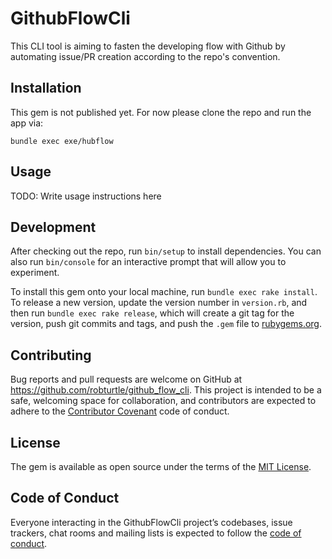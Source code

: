 # GithubFlowCli

This CLI tool is aiming to fasten the developing flow with Github by automating issue/PR creation according to the repo's convention.

## Installation

This gem is not published yet. For now please clone the repo and run the app via:

```
bundle exec exe/hubflow
```

## Usage

TODO: Write usage instructions here

## Development

After checking out the repo, run `bin/setup` to install dependencies. You can also run `bin/console` for an interactive prompt that will allow you to experiment.

To install this gem onto your local machine, run `bundle exec rake install`. To release a new version, update the version number in `version.rb`, and then run `bundle exec rake release`, which will create a git tag for the version, push git commits and tags, and push the `.gem` file to [rubygems.org](https://rubygems.org).

## Contributing

Bug reports and pull requests are welcome on GitHub at https://github.com/robturtle/github_flow_cli. This project is intended to be a safe, welcoming space for collaboration, and contributors are expected to adhere to the [Contributor Covenant](http://contributor-covenant.org) code of conduct.

## License

The gem is available as open source under the terms of the [MIT License](https://opensource.org/licenses/MIT).

## Code of Conduct

Everyone interacting in the GithubFlowCli project’s codebases, issue trackers, chat rooms and mailing lists is expected to follow the [code of conduct](https://github.com/robturtle/github_flow_cli/blob/master/CODE_OF_CONDUCT.md).
